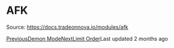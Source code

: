 
# AFK

Source: https://docs.tradeonnova.io/modules/afk

[PreviousDemon Mode](/modules/sniper/demon-mode)[NextLimit Order](/modules/limit-order)Last updated 2 months ago
